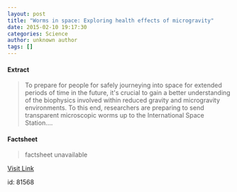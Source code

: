 ```yaml
---
layout: post
title: "Worms in space: Exploring health effects of microgravity"
date: 2015-02-10 19:17:30
categories: Science
author: unknown author
tags: []
---
```



#### Extract
>To prepare for people for safely journeying into space for extended periods of time in the future, it's crucial to gain a better understanding of the biophysics involved within reduced gravity and microgravity environments. To this end, researchers are preparing to send transparent microscopic worms up to the International Space Station....

#### Factsheet
>factsheet unavailable

[Visit Link](http://feeds.sciencedaily.com/~r/sciencedaily/~3/heFtgSC3rRY/150210141730.htm)

id:   81568
